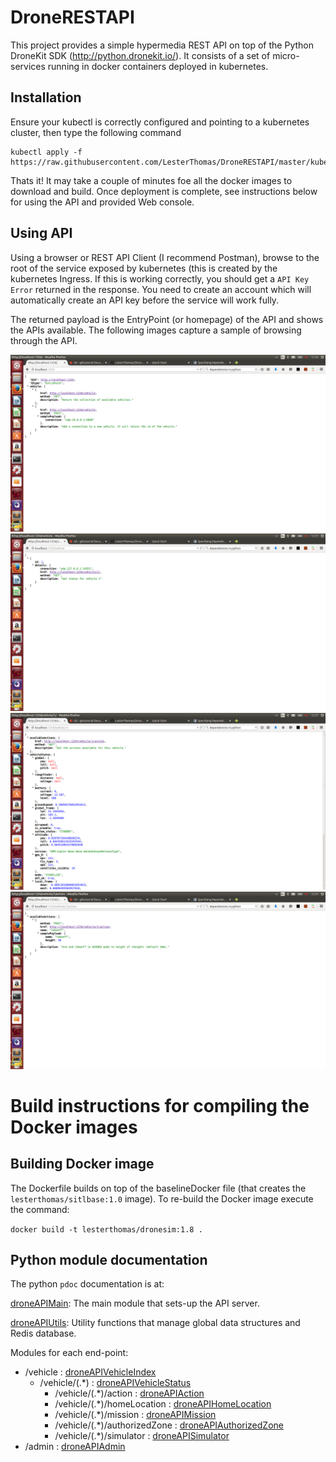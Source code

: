 # DroneRESTAPI

This project provides a simple hypermedia REST API on top of the Python DroneKit SDK (http://python.dronekit.io/). It consists of a set of micro-services running in docker containers deployed in kubernetes.

## Installation

Ensure your kubectl is correctly configured and pointing to a kubernetes cluster, then type the following command

```
kubectl apply -f https://raw.githubusercontent.com/LesterThomas/DroneRESTAPI/master/kubernetesManifests/kubernetes_all.yaml
```

Thats it! It may take a couple of minutes foe all the docker images to download and build. Once deployment is complete, see instructions below for using the API and provided Web console.



## Using API

Using a browser or REST API Client (I recommend Postman), browse to the root of the service exposed by kubernetes (this is created by the kubernetes Ingress. If this is working correctly, you should get a `API Key Error` returned in the response. You need to create an account which will automatically create an API key before the service will work fully.



The returned payload is the EntryPoint (or homepage) of the API and shows the APIs available. The following images capture a sample of browsing through the API.

![EntryPoint](documentation/Images/EntryPoint.png)
![Vehicle Collection](documentation/Images/VehicleCollection.png)
![Vehicle Details](documentation/Images/Vehicle1.png)
![Vehicle Actions](documentation/Images/Vehicle1Actions.png)



# Build instructions for compiling the Docker images

## Building Docker image

The Dockerfile builds on top of the baselineDocker file (that creates the `lesterthomas/sitlbase:1.0` image). To re-build the Docker image execute the command:

```docker build -t lesterthomas/dronesim:1.8 .```

## Python module documentation

The python ```pdoc``` documentation is at:

[droneAPIMain](http://htmlpreview.github.io/?https://github.com/LesterThomas/DroneRESTAPI/blob/master/droneAPIMain.m.html): The main module that sets-up the API server.

[droneAPIUtils](http://htmlpreview.github.io/?https://github.com/LesterThomas/DroneRESTAPI/blob/master/droneAPIUtils.m.html): Utility functions that manage global data structures and Redis database.

Modules for each end-point:


- /vehicle : [droneAPIVehicleIndex](http://htmlpreview.github.io/?https://github.com/LesterThomas/DroneRESTAPI/blob/master/droneAPIVehicleIndex.m.html) 
	- /vehicle/(.*) : [droneAPIVehicleStatus](http://htmlpreview.github.io/?https://github.com/LesterThomas/DroneRESTAPI/blob/master/droneAPIVehicleStatus.m.html) 
		- /vehicle/(.*)/action : [droneAPIAction](http://htmlpreview.github.io/?https://github.com/LesterThomas/DroneRESTAPI/blob/master/droneAPIAction.m.html)  
		- /vehicle/(.*)/homeLocation : [droneAPIHomeLocation](http://htmlpreview.github.io/?https://github.com/LesterThomas/DroneRESTAPI/blob/master/droneAPIHomeLocation.m.html)  
		- /vehicle/(.*)/mission : [droneAPIMission](http://htmlpreview.github.io/?https://github.com/LesterThomas/DroneRESTAPI/blob/master/droneAPIMission.m.html) 
		- /vehicle/(.*)/authorizedZone : [droneAPIAuthorizedZone](http://htmlpreview.github.io/?https://github.com/LesterThomas/DroneRESTAPI/blob/master/droneAPIAuthorizedZone.m.html) 
		- /vehicle/(.*)/simulator : [droneAPISimulator](http://htmlpreview.github.io/?https://github.com/LesterThomas/DroneRESTAPI/blob/master/droneAPISimulator.m.html) 
- /admin : [droneAPIAdmin](http://htmlpreview.github.io/?https://github.com/LesterThomas/DroneRESTAPI/blob/master/droneAPIAdmin.m.html) 




